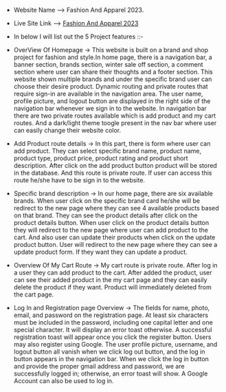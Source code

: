 - Website Name --> Fashion And Apparel 2023.
- Live Site Link --> [Fashion And Apparel 2023](http://melted-stitch.surge.sh/)


- In below I will list out the 5 Project features ::-

 - OverView Of Homepage ->
This website is built on a brand and shop project for fashion and style.In home page, there is a navigation bar, a banner section, brands section, winter sale off section, a comment section where user can share their thoughts and a footer section. This website shown multiple brands and under the specific brand user can choose their desire product. Dynamic routing and  private routes that require sign-in are available in the navigation area. The user name, profile picture, and logout button are displayed in the right side of the navigation bar whenever we sign in to the website. In navigation bar there are two private routes available which is add product and my cart routes. And a dark/light theme toogle present in the nav bar where user can easily change their website color.


 - Add Product route details ->
In this part, there is form where user can add product. They can select specific brand name, product name, product type, product price, product rating and product short description. After click on the add product button product will be stored in the database. And this route is private route. If user can access this route he/she have to be sign in to the website.

 - Specific brand description ->
 In our home page, there are six available brands. When user click on the specific brand card he/she will be redirect to the new page where they can see 4 available products based on that brand. They can see the product details after click on the product details button. When user click on the product details button they will redirect to the new page where user can add product to the cart. And also user can update their products when click on the update product button. User will redirect to the new page where they can see a update product form. If they want they can update a product.

 - Overview Of My Cart Route ->
My cart route is private route. After log in a user they can add product to the cart. After added the product, user can see their added product in the my cart page and they can easily delete the product if they want. Product will immediately deleted from the cart page.


 - Log In and Registration page Overview -> 
The fields for name, photo, email, and password on the registration page. At least six characters must be included in the password, including one capital letter and one special character. It will display an error toast otherwise. A successful registration toast will appear once you click the register button. Users may also register using Google. The user profile picture, username, and logout button all vanish when we click log out button, and the log in button appears in the navigation bar. When we click the log in button and provide the proper gmail address and password, we are successfully logged in; otherwise, an error toast will show. A Google Account can also be used to log in. 